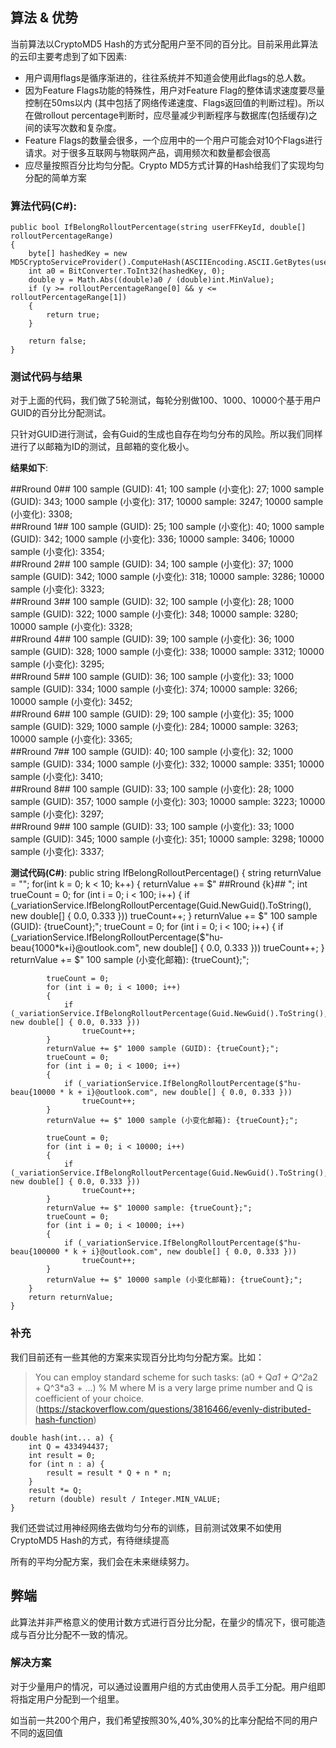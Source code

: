 ## 算法 & 优势
当前算法以CryptoMD5 Hash的方式分配用户至不同的百分比。目前采用此算法的云印主要考虑到了如下因素:

- 用户调用flags是循序渐进的，往往系统并不知道会使用此flags的总人数。
- 因为Feature Flags功能的特殊性，用户对Feature Flag的整体请求速度要尽量控制在50ms以内 (其中包括了网络传递速度、Flags返回值的判断过程)。所以在做rollout percentage判断时，应尽量减少判断程序与数据库(包括缓存)之间的读写次数和复杂度。
- Feature Flags的数量会很多，一个应用中的一个用户可能会对10个Flags进行请求。对于很多互联网与物联网产品，调用频次和数量都会很高
- 应尽量按照百分比均匀分配。Crypto MD5方式计算的Hash给我们了实现均匀分配的简单方案


### 算法代码(C#):

    public bool IfBelongRolloutPercentage(string userFFKeyId, double[] rolloutPercentageRange)
    {
        byte[] hashedKey = new MD5CryptoServiceProvider().ComputeHash(ASCIIEncoding.ASCII.GetBytes(userFFKeyId));
        int a0 = BitConverter.ToInt32(hashedKey, 0);
        double y = Math.Abs((double)a0 / (double)int.MinValue);
        if (y >= rolloutPercentageRange[0] && y <= rolloutPercentageRange[1])
        {
            return true;
        }

        return false;
    }


### 测试代码与结果

对于上面的代码，我们做了5轮测试，每轮分别做100、1000、10000个基于用户GUID的百分比分配测试。

只针对GUID进行测试，会有Guid的生成也自存在均匀分布的风险。所以我们同样进行了以邮箱为ID的测试，且邮箱的变化极小。


**结果如下**: 

##Rround 0##  100 sample (GUID): 41; 100 sample (小变化): 27; 1000 sample (GUID): 343; 1000 sample (小变化): 317; 10000 sample: 3247; 10000 sample (小变化): 3308;   
##Rround 1##  100 sample (GUID): 25; 100 sample (小变化): 40; 1000 sample (GUID): 342; 1000 sample (小变化): 336; 10000 sample: 3406; 10000 sample (小变化): 3354;   
##Rround 2##  100 sample (GUID): 34; 100 sample (小变化): 37; 1000 sample (GUID): 342; 1000 sample (小变化): 318; 10000 sample: 3286; 10000 sample (小变化): 3323;   
##Rround 3##  100 sample (GUID): 32; 100 sample (小变化): 28; 1000 sample (GUID): 322; 1000 sample (小变化): 348; 10000 sample: 3280; 10000 sample (小变化): 3328;   
##Rround 4##  100 sample (GUID): 39; 100 sample (小变化): 36; 1000 sample (GUID): 328; 1000 sample (小变化): 338; 10000 sample: 3312; 10000 sample (小变化): 3295;   
##Rround 5##  100 sample (GUID): 36; 100 sample (小变化): 33; 1000 sample (GUID): 334; 1000 sample (小变化): 374; 10000 sample: 3266; 10000 sample (小变化): 3452;   
##Rround 6##  100 sample (GUID): 29; 100 sample (小变化): 35; 1000 sample (GUID): 329; 1000 sample (小变化): 284; 10000 sample: 3263; 10000 sample (小变化): 3365;   
##Rround 7##  100 sample (GUID): 40; 100 sample (小变化): 32; 1000 sample (GUID): 334; 1000 sample (小变化): 332; 10000 sample: 3351; 10000 sample (小变化): 3410;   
##Rround 8##  100 sample (GUID): 33; 100 sample (小变化): 28; 1000 sample (GUID): 357; 1000 sample (小变化): 303; 10000 sample: 3223; 10000 sample (小变化): 3297;   
##Rround 9##  100 sample (GUID): 33; 100 sample (小变化): 33; 1000 sample (GUID): 345; 1000 sample (小变化): 351; 10000 sample: 3298; 10000 sample (小变化): 3337;

**测试代码(C#)**:
    public string IfBelongRolloutPercentage()
    {
        string returnValue = "";
        for(int k = 0; k < 10; k++)
        {
            returnValue += $"   ##Rround {k}## ";
            int trueCount = 0;
            for (int i = 0; i < 100; i++)
            {
                if (_variationService.IfBelongRolloutPercentage(Guid.NewGuid().ToString(), new double[] { 0.0, 0.333 }))
                    trueCount++;
            }
            returnValue += $" 100 sample (GUID): {trueCount};";
            trueCount = 0;
            for (int i = 0; i < 100; i++)
            {
                if (_variationService.IfBelongRolloutPercentage($"hu-beau{1000*k+i}@outlook.com", new double[] { 0.0, 0.333 }))
                    trueCount++;
            }
            returnValue += $" 100 sample (小变化邮箱): {trueCount};";


            trueCount = 0;
            for (int i = 0; i < 1000; i++)
            {
                if (_variationService.IfBelongRolloutPercentage(Guid.NewGuid().ToString(), new double[] { 0.0, 0.333 }))
                    trueCount++;
            }
            returnValue += $" 1000 sample (GUID): {trueCount};";
            trueCount = 0;
            for (int i = 0; i < 1000; i++)
            {
                if (_variationService.IfBelongRolloutPercentage($"hu-beau{10000 * k + i}@outlook.com", new double[] { 0.0, 0.333 }))
                    trueCount++;
            }
            returnValue += $" 1000 sample (小变化邮箱): {trueCount};";

            trueCount = 0;
            for (int i = 0; i < 10000; i++)
            {
                if (_variationService.IfBelongRolloutPercentage(Guid.NewGuid().ToString(), new double[] { 0.0, 0.333 }))
                    trueCount++;
            }
            returnValue += $" 10000 sample: {trueCount};";
            trueCount = 0;
            for (int i = 0; i < 10000; i++)
            {
                if (_variationService.IfBelongRolloutPercentage($"hu-beau{100000 * k + i}@outlook.com", new double[] { 0.0, 0.333 }))
                    trueCount++;
            }
            returnValue += $" 10000 sample (小变化邮箱): {trueCount};";
        }
        return returnValue;
    }

### 补充
我们目前还有一些其他的方案来实现百分比均匀分配方案。比如：

> You can employ standard scheme for such tasks: (a0 + Q*a1 + Q^2*a2 + Q^3*a3 + ...) % M where M is a very large prime number and Q is coefficient of your choice. (https://stackoverflow.com/questions/3816466/evenly-distributed-hash-function)

    double hash(int... a) {
        int Q = 433494437;
        int result = 0;
        for (int n : a) {
            result = result * Q + n * n;
        }
        result *= Q;
        return (double) result / Integer.MIN_VALUE;
    }

我们还尝试过用神经网络去做均匀分布的训练，目前测试效果不如使用CryptoMD5 Hash的方式，有待继续提高

所有的平均分配方案，我们会在未来继续努力。



## 弊端
此算法并非严格意义的使用计数方式进行百分比分配，在量少的情况下，很可能造成与百分比分配不一致的情况。

### 解决方案

对于少量用户的情况，可以通过设置用户组的方式由使用人员手工分配。用户组即将指定用户分配到一个组里。

如当前一共200个用户，我们希望按照30%,40%,30%的比率分配给不同的用户不同的返回值